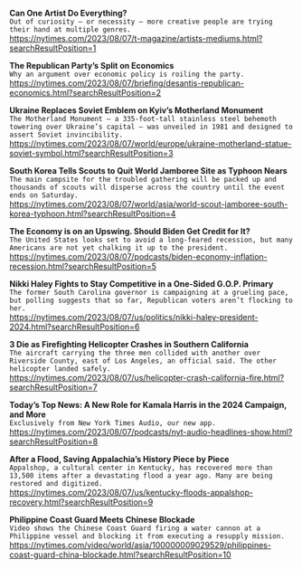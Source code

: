 **Can One Artist Do Everything?**\
`Out of curiosity — or necessity — more creative people are trying their hand at multiple genres.`\
https://nytimes.com/2023/08/07/t-magazine/artists-mediums.html?searchResultPosition=1

**The Republican Party’s Split on Economics**\
`Why an argument over economic policy is roiling the party.`\
https://nytimes.com/2023/08/07/briefing/desantis-republican-economics.html?searchResultPosition=2

**Ukraine Replaces Soviet Emblem on Kyiv’s Motherland Monument**\
`The Motherland Monument — a 335-foot-tall stainless steel behemoth towering over Ukraine’s capital — was unveiled in 1981 and designed to assert Soviet invincibility.`\
https://nytimes.com/2023/08/07/world/europe/ukraine-motherland-statue-soviet-symbol.html?searchResultPosition=3

**South Korea Tells Scouts to Quit World Jamboree Site as Typhoon Nears**\
`The main campsite for the troubled gathering will be packed up and thousands of scouts will disperse across the country until the event ends on Saturday.`\
https://nytimes.com/2023/08/07/world/asia/world-scout-jamboree-south-korea-typhoon.html?searchResultPosition=4

**The Economy is on an Upswing. Should Biden Get Credit for It?**\
`The United States looks set to avoid a long-feared recession, but many Americans are not yet chalking it up to the president.`\
https://nytimes.com/2023/08/07/podcasts/biden-economy-inflation-recession.html?searchResultPosition=5

**Nikki Haley Fights to Stay Competitive in a One-Sided G.O.P. Primary**\
`The former South Carolina governor is campaigning at a grueling pace, but polling suggests that so far, Republican voters aren’t flocking to her.`\
https://nytimes.com/2023/08/07/us/politics/nikki-haley-president-2024.html?searchResultPosition=6

**3 Die as Firefighting Helicopter Crashes in Southern California**\
`The aircraft carrying the three men collided with another over Riverside County, east of Los Angeles, an official said. The other helicopter landed safely.`\
https://nytimes.com/2023/08/07/us/helicopter-crash-california-fire.html?searchResultPosition=7

**Today’s Top News: A New Role for Kamala Harris in the 2024 Campaign, and More**\
`Exclusively from New York Times Audio, our new app.`\
https://nytimes.com/2023/08/07/podcasts/nyt-audio-headlines-show.html?searchResultPosition=8

**After a Flood, Saving Appalachia’s History Piece by Piece**\
`Appalshop, a cultural center in Kentucky, has recovered more than 13,500 items after a devastating flood a year ago. Many are being restored and digitized.`\
https://nytimes.com/2023/08/07/us/kentucky-floods-appalshop-recovery.html?searchResultPosition=9

**Philippine Coast Guard Meets Chinese Blockade**\
`Video shows the Chinese Coast Guard firing a water cannon at a Philippine vessel and blocking it from executing a resupply mission.`\
https://nytimes.com/video/world/asia/100000009029529/philippines-coast-guard-china-blockade.html?searchResultPosition=10

